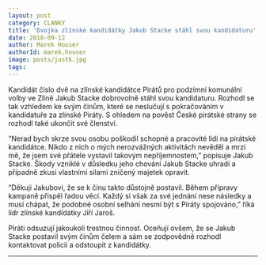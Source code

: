 ```yaml
---
layout: post
category: CLANKY
title: 'Dvojka zlínské kandidátky Jakub Stacke stáhl svou kandidaturu'
date: 2018-09-12
author: Marek Houser
authorId: marek.houser
image: posts/jastk.jpg   
tags:
---
```


Kandidát číslo dvě na zlínské kandidátce Pirátů pro podzimní komunální volby ve Zlíně Jakub Stacke dobrovolně stáhl svou kandidaturu. Rozhodl se tak vzhledem ke svým činům, které se neslučují s pokračováním v kandidatuře za zlínské Piráty. S ohledem na pověst České pirátské strany se rozhodl také ukončit své členství.

“Nerad bych skrze svou osobu poškodil schopné a pracovité lidi na pirátské kandidátce. Nikdo z nich o mých nerozvážných aktivitách nevěděl a mrzí mě, že jsem své přátele vystavil takovým nepříjemnostem,” popisuje Jakub Stacke. Škody vzniklé v důsledku jeho chování Jakub Stacke uhradí a případně zkusí vlastními silami zničený majetek opravit.

“Děkuji Jakubovi, že se k činu takto důstojně postavil. Během přípravy kampaně přispěl řadou věcí. Každý si však za své jednání nese následky a musí chápat, že podobné osobní selhání nesmí být s Piráty spojováno,” říká lídr zlínské kandidátky Jiří Jaroš.

Piráti odsuzují jakoukoli trestnou činnost. Oceňují ovšem, že se Jakub Stacke postavil svým činům čelem a sám se zodpovědně rozhodl kontaktovat policii a odstoupit z kandidátky.

- - -
